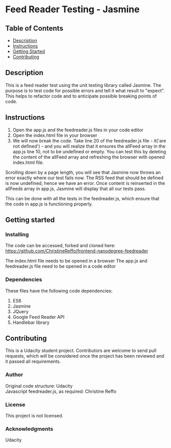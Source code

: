 # Feed Reader Testing - Jasmine

## Table of Contents

* [Description](#description)
* [Instructions](#instructions)
* [Getting Started](#getting-started)
* [Contributing](#contributing)

## Description

This is a feed reader test using the unit testing library called Jasmine. The purpose is to test code for possible errors and tell it what result to "expect". This helps to refactor code and to anticipate possible breaking points of code. 

## Instructions


1) Open the app.js and the feedreader.js files in your code editor
2) Open the index.html file in your browser
3) We will now break the code. Take line 20 of the feedreader.js file - it('are not defined') - and you will realize that it ensures the allFeed array in the app.js line 10, not to be undefined or empty.
You can test this by deleting the content of the allFeed array and refreshing the browser with opened index.html file. 

Scrolling down by a page length, you will see that Jasmine now throws an error exactly where our test fails now. The RSS feed that should be defined is now undefined, hence we have an error. Once content is reinserted in the allFeeds array in app.js, Jasmine will display that all our tests pass.

This can be done with all the tests in the feedreader.js, which ensure that the code in app.js is functioning properly.

## Getting started

### Installing


The code can be accessed, forked and cloned here:
https://github.com/ChristineReffo/frontend-nanodegree-feedreader

The index.html file needs to be opened in a browser
The app.js and feedreader.js file need to be opened in a code editor

### Dependencies

These files have the following code dependencies:
1. ES6
2. Jasmine
3. JQuery
4. Google Feed Reader API
5. Handlebar library


## Contributing

This is a Udacity student project. Contributors are welcome to send pull requests, which will be considered once the project has been reviewed and it passed all requirements.


### Author

Original code structure: Udacity  
Javascript feedreader.js, as required: Christine Reffo


### License

This project is not licensed.


### Acknowledgments

Udacity

